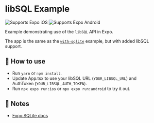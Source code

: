 # libSQL Example

<p>
  <!-- iOS -->
  <img alt="Supports Expo iOS" longdesc="Supports Expo iOS" src="https://img.shields.io/badge/iOS-4630EB.svg?style=flat-square&logo=APPLE&labelColor=999999&logoColor=fff" />
  <!-- Android -->
  <img alt="Supports Expo Android" longdesc="Supports Expo Android" src="https://img.shields.io/badge/Android-4630EB.svg?style=flat-square&logo=ANDROID&labelColor=A4C639&logoColor=fff" />
</p>

Example demonstrating use of the `libSQL` API in Expo.

The app is the same as the [`with-sqlite`](https://github.com/expo/examples/tree/master/with-sqlite) example, but with added libSQL support.

## 🚀 How to use

- Run `yarn` or `npm install`.
- Update App.tsx to use your libSQL URL (`YOUR_LIBSQL_URL`) and AuthToken (`YOUR_LIBSQL_AUTH_TOKEN`).
- Run `npx expo run:ios` or `npx expo run:android` to try it out.

## 📝 Notes

- [Expo SQLite docs](https://docs.expo.dev/versions/latest/sdk/sqlite/)
